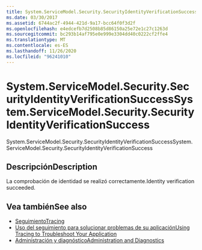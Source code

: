 ```yaml
---
title: System.ServiceModel.Security.SecurityIdentityVerificationSuccess
ms.date: 03/30/2017
ms.assetid: 6744ac2f-4944-421d-9a17-bcc64f0f3d2f
ms.openlocfilehash: e4edcefb7d2508b85d86150a25e72e1c27c1263d
ms.sourcegitcommit: bc293b14af795e0e999e3304dd40c0222cf2ffe4
ms.translationtype: MT
ms.contentlocale: es-ES
ms.lasthandoff: 11/26/2020
ms.locfileid: "96241010"
---
```

# <a name="systemservicemodelsecuritysecurityidentityverificationsuccess"></a><span data-ttu-id="ff005-102">System.ServiceModel.Security.SecurityIdentityVerificationSuccess</span><span class="sxs-lookup"><span data-stu-id="ff005-102">System.ServiceModel.Security.SecurityIdentityVerificationSuccess</span></span>

<span data-ttu-id="ff005-103">System.ServiceModel.Security.SecurityIdentityVerificationSuccess</span><span class="sxs-lookup"><span data-stu-id="ff005-103">System.ServiceModel.Security.SecurityIdentityVerificationSuccess</span></span>  
  
## <a name="description"></a><span data-ttu-id="ff005-104">Descripción</span><span class="sxs-lookup"><span data-stu-id="ff005-104">Description</span></span>  

 <span data-ttu-id="ff005-105">La comprobación de identidad se realizó correctamente.</span><span class="sxs-lookup"><span data-stu-id="ff005-105">Identity verification succeeded.</span></span>  
  
## <a name="see-also"></a><span data-ttu-id="ff005-106">Vea también</span><span class="sxs-lookup"><span data-stu-id="ff005-106">See also</span></span>

- [<span data-ttu-id="ff005-107">Seguimiento</span><span class="sxs-lookup"><span data-stu-id="ff005-107">Tracing</span></span>](index.md)
- [<span data-ttu-id="ff005-108">Uso del seguimiento para solucionar problemas de su aplicación</span><span class="sxs-lookup"><span data-stu-id="ff005-108">Using Tracing to Troubleshoot Your Application</span></span>](using-tracing-to-troubleshoot-your-application.md)
- [<span data-ttu-id="ff005-109">Administración y diagnóstico</span><span class="sxs-lookup"><span data-stu-id="ff005-109">Administration and Diagnostics</span></span>](../index.md)
